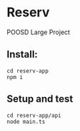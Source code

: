 # Reserv
POOSD Large Project

## Install:
```shell
cd reserv-app
npm i
```

## Setup and test
```shell
cd reserv-app/api
node main.ts
```
